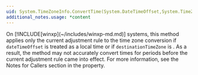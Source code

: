 ```yaml
---
uid: System.TimeZoneInfo.ConvertTime(System.DateTimeOffset,System.TimeZoneInfo)
additional_notes.usage: *content
---
```


<p>On [!INCLUDE[winxp](~/includes/winxp-md.md)] systems, this method applies only the current adjustment rule to the time zone conversion if <code>dateTimeOffset</code> is treated as a local time or if <code>destinationTimeZone</code> is <xref href="System.TimeZoneInfo.Local"></xref>. As a result, the method may not accurately convert times for periods before the current adjustment rule came into effect. For more information, see the Notes for Callers section in the <xref href="System.TimeZoneInfo.Local"></xref> property.</p>


